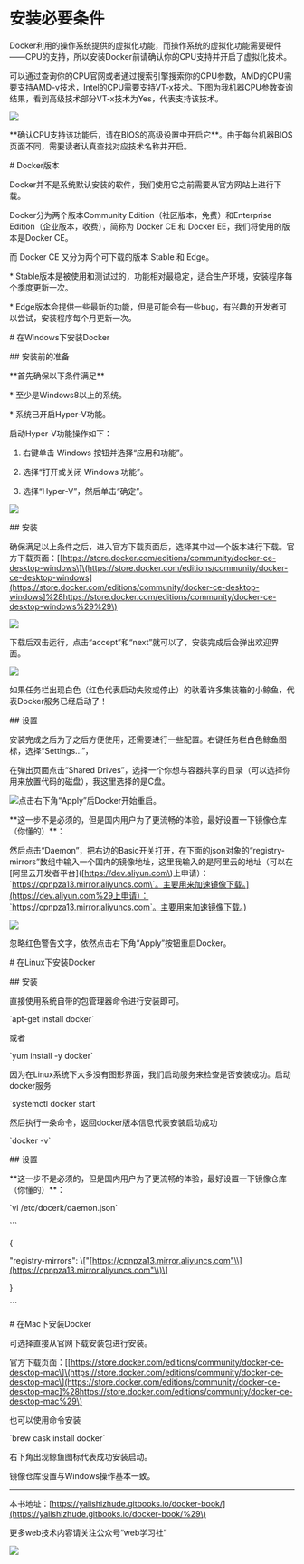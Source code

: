 # 安装必要条件

Docker利用的操作系统提供的虚拟化功能，而操作系统的虚拟化功能需要硬件——CPU的支持，所以安装Docker前请确认你的CPU支持并开启了虚拟化技术。

可以通过查询你的CPU官网或者通过搜索引擎搜索你的CPU参数，AMD的CPU需要支持AMD-v技术，Intel的CPU需要支持VT-x技术。下图为我机器CPU参数查询结果，看到高级技术部分VT-x技术为Yes，代表支持该技术。

![](/assets/160a6bc083b66eab.jpg)

\*\*确认CPU支持该功能后，请在BIOS的高级设置中开启它\*\*。由于每台机器BIOS页面不同，需要读者认真查找对应技术名称并开启。

\# Docker版本

Docker并不是系统默认安装的软件，我们使用它之前需要从官方网站上进行下载。

Docker分为两个版本Community Edition（社区版本，免费）和Enterprise Edition（企业版本，收费），简称为 Docker CE 和 Docker EE，我们将使用的版本是Docker CE。

而 Docker CE 又分为两个可下载的版本 Stable 和 Edge。

\* Stable版本是被使用和测试过的，功能相对最稳定，适合生产环境，安装程序每个季度更新一次。

\* Edge版本会提供一些最新的功能，但是可能会有一些bug，有兴趣的开发者可以尝试，安装程序每个月更新一次。

\# 在Windows下安装Docker

\#\# 安装前的准备

\*\*首先确保以下条件满足\*\*

\* 至少是Windows8以上的系统。

\* 系统已开启Hyper-V功能。

启动Hyper-V功能操作如下：

1. 右键单击 Windows 按钮并选择“应用和功能”。

2. 选择“打开或关闭 Windows 功能”。

3. 选择“Hyper-V”，然后单击“确定”。

![](/assets/160a6bfcab13f18a.jpg)

\#\# 安装

确保满足以上条件之后，进入官方下载页面后，选择其中过一个版本进行下载。官方下载页面：\[[https://store.docker.com/editions/community/docker-ce-desktop-windows\]\(https://store.docker.com/editions/community/docker-ce-desktop-windows](https://store.docker.com/editions/community/docker-ce-desktop-windows]%28https://store.docker.com/editions/community/docker-ce-desktop-windows%29%29\)

![](/assets/160a68f15f09bd98.jpg)

下载后双击运行，点击“accept”和“next”就可以了，安装完成后会弹出欢迎界面。

![](/assets/160a6b08c87564e8.jpg)

如果任务栏出现白色（红色代表启动失败或停止）的驮着许多集装箱的小鲸鱼，代表Docker服务已经启动了！

\#\# 设置

安装完成之后为了之后方便使用，还需要进行一些配置。右键任务栏白色鲸鱼图标，选择“Settings...”，

在弹出页面点击“Shared Drives”，选择一个你想与容器共享的目录（可以选择你用来放置代码的磁盘），我这里选择的是C盘。

![](/assets/160a6db423039147.jpg)点击右下角“Apply”后Docker开始重启。

\*\*这一步不是必须的，但是国内用户为了更流畅的体验，最好设置一下镜像仓库（你懂的）\*\*：

然后点击“Daemon”，把右边的Basic开关打开，在下面的json对象的“registry-mirrors”数组中输入一个国内的镜像地址，这里我输入的是阿里云的地址（可以在\[阿里云开发者平台\]\([https://dev.aliyun.com\)上申请）：\`https://cpnpza13.mirror.aliyuncs.com\`。主要用来加速镜像下载。](https://dev.aliyun.com%29上申请）：`https://cpnpza13.mirror.aliyuncs.com`。主要用来加速镜像下载。)

![](/assets/160a6db52c128277.jpg)

忽略红色警告文字，依然点击右下角“Apply”按钮重启Docker。

\# 在Linux下安装Docker

\#\# 安装

直接使用系统自带的包管理器命令进行安装即可。

\`apt-get install docker\`

或者

\`yum install -y docker\`

因为在Linux系统下大多没有图形界面，我们启动服务来检查是否安装成功。启动docker服务

\`systemctl docker start\`

然后执行一条命令，返回docker版本信息代表安装启动成功

\`docker -v\`

\#\# 设置

\*\*这一步不是必须的，但是国内用户为了更流畅的体验，最好设置一下镜像仓库（你懂的）\*\*：

\`vi /etc/docerk/daemon.json\`

\`\`\`

{

"registry-mirrors": \\["[https://cpnpza13.mirror.aliyuncs.com"\\](https://cpnpza13.mirror.aliyuncs.com"\\)\]

}

\`\`\`

\# 在Mac下安装Docker

可选择直接从官网下载安装包进行安装。

官方下载页面：\[[https://store.docker.com/editions/community/docker-ce-desktop-mac\]\(https://store.docker.com/editions/community/docker-ce-desktop-mac\](https://store.docker.com/editions/community/docker-ce-desktop-mac]%28https://store.docker.com/editions/community/docker-ce-desktop-mac%29\)

也可以使用命令安装

\`brew cask install docker\`

右下角出现鲸鱼图标代表成功安装启动。

镜像仓库设置与Windows操作基本一致。

---

本书地址：[https://yalishizhude.gitbooks.io/docker-book/](https://yalishizhude.gitbooks.io/docker-book/%29\)

更多web技术内容请关注公众号“web学习社”

![](/assets/webclub.jpg)

